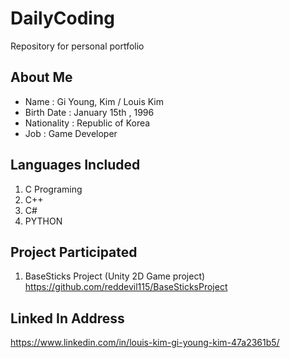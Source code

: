 # DailyCoding
Repository for personal portfolio

## About Me
* Name : Gi Young, Kim / Louis Kim
* Birth Date : January 15th , 1996
* Nationality : Republic of Korea
* Job : Game Developer

## Languages Included 
1. C Programing
2. C++
3. C#
4. PYTHON

## Project Participated
1. BaseSticks Project (Unity 2D Game project)<br>
https://github.com/reddevil115/BaseSticksProject

## Linked In Address
https://www.linkedin.com/in/louis-kim-gi-young-kim-47a2361b5/
